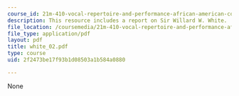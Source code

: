 ```yaml
---
course_id: 21m-410-vocal-repertoire-and-performance-african-american-composers-spring-2005
description: This resource includes a report on Sir Willard W. White.
file_location: /coursemedia/21m-410-vocal-repertoire-and-performance-african-american-composers-spring-2005/2f2473be17f93b1d08503a1b584a0880_white_02.pdf
file_type: application/pdf
layout: pdf
title: white_02.pdf
type: course
uid: 2f2473be17f93b1d08503a1b584a0880

---
```

None